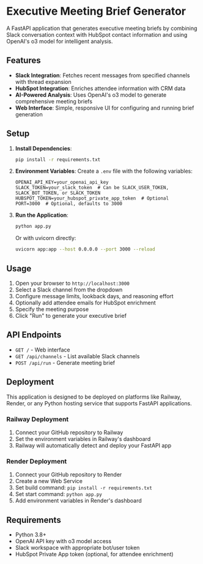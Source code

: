 # Executive Meeting Brief Generator

A FastAPI application that generates executive meeting briefs by combining Slack conversation context with HubSpot contact information and using OpenAI's o3 model for intelligent analysis.

## Features

- **Slack Integration**: Fetches recent messages from specified channels with thread expansion
- **HubSpot Integration**: Enriches attendee information with CRM data
- **AI-Powered Analysis**: Uses OpenAI's o3 model to generate comprehensive meeting briefs
- **Web Interface**: Simple, responsive UI for configuring and running brief generation

## Setup

1. **Install Dependencies**:
   ```bash
   pip install -r requirements.txt
   ```

2. **Environment Variables**:
   Create a `.env` file with the following variables:
   ```
   OPENAI_API_KEY=your_openai_api_key
   SLACK_TOKEN=your_slack_token  # Can be SLACK_USER_TOKEN, SLACK_BOT_TOKEN, or SLACK_TOKEN
   HUBSPOT_TOKEN=your_hubspot_private_app_token  # Optional
   PORT=3000  # Optional, defaults to 3000
   ```

3. **Run the Application**:
   ```bash
   python app.py
   ```
   
   Or with uvicorn directly:
   ```bash
   uvicorn app:app --host 0.0.0.0 --port 3000 --reload
   ```

## Usage

1. Open your browser to `http://localhost:3000`
2. Select a Slack channel from the dropdown
3. Configure message limits, lookback days, and reasoning effort
4. Optionally add attendee emails for HubSpot enrichment
5. Specify the meeting purpose
6. Click "Run" to generate your executive brief

## API Endpoints

- `GET /` - Web interface
- `GET /api/channels` - List available Slack channels
- `POST /api/run` - Generate meeting brief

## Deployment

This application is designed to be deployed on platforms like Railway, Render, or any Python hosting service that supports FastAPI applications.

### Railway Deployment
1. Connect your GitHub repository to Railway
2. Set the environment variables in Railway's dashboard
3. Railway will automatically detect and deploy your FastAPI app

### Render Deployment
1. Connect your GitHub repository to Render
2. Create a new Web Service
3. Set build command: `pip install -r requirements.txt`
4. Set start command: `python app.py`
5. Add environment variables in Render's dashboard

## Requirements

- Python 3.8+
- OpenAI API key with o3 model access
- Slack workspace with appropriate bot/user token
- HubSpot Private App token (optional, for attendee enrichment)

